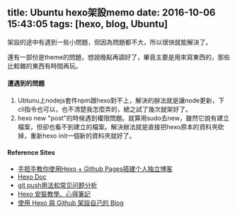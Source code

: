 title: Ubuntu hexo架設memo
date: 2016-10-06 15:43:05
tags: [hexo, blog, Ubuntu]
---
架設的途中有遇到一些小問題，但因為問題都不大，所以很快就能解決了。

還有一部份是theme的問題，想說晚點再調好了，畢竟主要是用來寫東西的，那些比較雜的東西有時間再玩。

#### 遭遇到的問題
1. Ubtunu上nodejs套件npm跟hexo對不上，解決的辦法就是讓node更新，下cli指令也可以，也不清楚我怎麼弄的，總之試了幾次就架好了。
2. hexo new "post"的時候遇到權限問題。就算用sudo去new，雖然它說有建立檔案，但卻也看不到建立的檔案。解決辦法就是直接把hexo原本的資料夾砍掉，重新hexo init一個新的資料夾就好了。

#### Reference Sites
- [手把手教你使用Hexo + Github Pages搭建个人独立博客](http://div.io/topic/1691)
- [Hexo Doc](https://hexo.io/zh-tw/docs/)
- [git push用法和常见问题分析 ](http://www.cnblogs.com/renkangke/archive/2013/05/31/conquerAndroid.html)
- [Hexo 安裝教學、心得筆記 ](https://wwssllabcd.github.io/blog/2014/12/22/how-to-install-hexo/)
- [使用 Hexo 與 Github 架設自己的 Blog](http://blog.thepetertung.com/2016/07/28/how-to-use-hexo-to-build-your-blog-1/)
